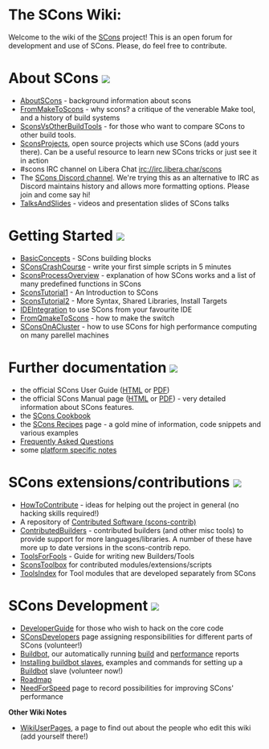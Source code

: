 # The SCons Wiki:

Welcome to the wiki of the [SCons](http://www.scons.org) project!  This is an open forum for development and use of SCons. Please, do feel free to contribute.

# About SCons ![](http://upload.wikimedia.org/wikipedia/commons/thumb/6/69/Im-jabber.svg/48px-Im-jabber.svg.png)

 * [AboutSCons](AboutSCons) - background information about scons
 * [FromMakeToScons](FromMakeToScons) - why scons? a critique of the venerable Make tool, and a history of build systems
 * [SconsVsOtherBuildTools](SconsVsOtherBuildTools) - for those who want to compare SCons to other build tools.
 * [SconsProjects](SconsProjects), open source projects which use SCons (add yours there). Can be a useful resource to learn new SCons tricks or just see it in action
 * \#scons IRC channel on Libera Chat [irc://irc.libera.char/scons](irc://irc.libera.chat/scons)
 * The [SCons Discord channel](https://discord.gg/bXVpWAy "invitation link"). We're trying this as an alternative to IRC as Discord maintains history and allows more formatting options. Please join and come say hi!
 * [TalksAndSlides](TalksAndSlides) - videos and presentation slides of SCons talks


# Getting Started ![](http://upload.wikimedia.org/wikipedia/commons/thumb/4/48/Emblem-question.svg/48px-Emblem-question.svg.png)

 * [BasicConcepts](BasicConcepts) - SCons building blocks
 * [SConsCrashCourse](SConsCrashCourse) - write your first simple scripts in 5 minutes
 * [SconsProcessOverview](SconsProcessOverview) - explanation of how SCons works and a list of many predefined functions in SCons
 * [SconsTutorial1](SconsTutorial1) - An Introduction to SCons
 * [SconsTutorial2](SconsTutorial2) - More Syntax, Shared Libraries, Install Targets
 * [IDEIntegration](IDEIntegration) to use SCons from your favourite IDE
 * [FromQmakeToScons](FromQmakeToScons) - how to make the switch
 * [SConsOnACluster](SConsOnACluster) - how to use SCons for high performance computing on many parellel machines


# Further documentation ![](http://upload.wikimedia.org/wikipedia/commons/thumb/6/6f/Gnome-system-help.svg/48px-Gnome-system-help.svg.png)

 * the official SCons User Guide ([HTML](http://www.scons.org/doc/production/HTML/scons-user.html) or [PDF](http://scons.org/doc/production/PDF/scons-user.pdf))
 * the official SCons Manual page ([HTML](http://www.scons.org/doc/HTML/scons-man.html) or [PDF](http://scons.org/doc/production/PDF/scons-man.pdf)) - very detailed information about SCons features.
 * the [SCons Cookbook](https://scons-cookbook.readthedocs.io/en/latest/) 
 * the [SCons Recipes](SconsRecipes) page - a gold mine of information, code snippets and various examples
 * [Frequently Asked Questions](FAQ)
 * some [platform specific notes](PlatformSpecificNotes)


# SCons extensions/contributions ![](http://upload.wikimedia.org/wikipedia/commons/thumb/6/6c/Gnome-preferences-other.svg/48px-Gnome-preferences-other.svg.png)

 * [HowToContribute](HowToContribute) - ideas for helping out the project in general (no hacking skills required!)
 * A repository of [Contributed Software (scons-contrib)](https://github.com/scons/scons-contrib)
 * [ContributedBuilders](ContributedBuilders) - contributed builders (and other misc tools) to provide support for more languages/libraries. A number of these have more up to date versions in the scons-contrib repo.
 * [ToolsForFools](ToolsForFools) - Guide for writing new Builders/Tools
 * [SconsToolbox](SconsToolbox) for contributed modules/extensions/scripts
 * [ToolsIndex](ToolsIndex) for Tool modules that are developed separately from SCons


# SCons Development ![](http://upload.wikimedia.org/wikipedia/commons/thumb/f/fc/Gnome-preferences-system.svg/48px-Gnome-preferences-system.svg.png)

 * [DeveloperGuide](DeveloperGuide) for those who wish to hack on the core code
 * [SConsDevelopers](SConsDevelopers) page assigning responsibilities for different parts of SCons (volunteer!)
 * [Buildbot](http://buildbot.scons.org/), our automatically running [build](http://buildbot.scons.org/console) and [performance](http://buildbot.scons.org/timings/) reports
 * [Installing buildbot slaves](InstallingBuildbotSlaves), examples and commands for setting up a [Buildbot](http://buildbot.scons.org/) slave (volunteer now!)
 * [Roadmap](Roadmap)
 * [NeedForSpeed](NeedForSpeed) page to record possibilities for improving SCons' performance


**Other Wiki Notes**

* [WikiUserPages](WikiUserPages), a page to find out about the people who edit this wiki (add yourself there!)
